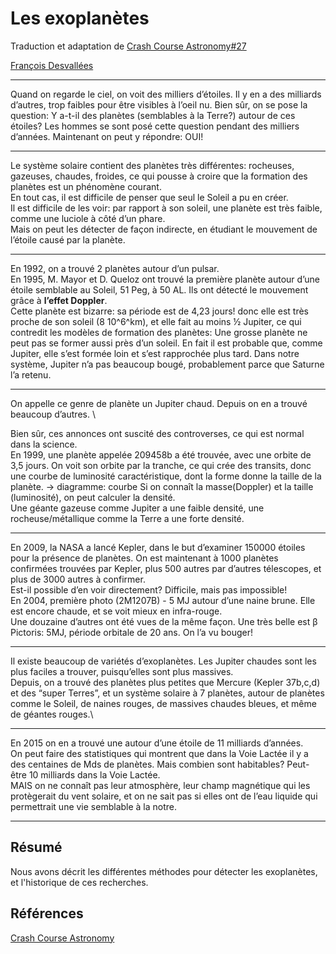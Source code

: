 
# Les exoplanètes
Traduction et adaptation de [Crash Course Astronomy#27](https://www.youtube.com/playlist?list=PL8dPuuaLjXtPAJr1ysd5yGIyiSFuh0mIL)

[François Desvallées](http://www.roya.org/fr/tag_f:accueil)

----

Quand on regarde le ciel, on voit des milliers d’étoiles.
Il y en a des milliards d’autres, trop faibles pour être visibles à l’oeil nu.
Bien sûr, on se pose la question: Y a-t-il des planètes (semblables à la Terre?) autour de ces étoiles?
Les hommes se sont posé cette question pendant des milliers d’années. Maintenant on peut y répondre: OUI!

----

Le système solaire contient des planètes très différentes: rocheuses, gazeuses, chaudes, froides, ce qui pousse à croire que la formation des planètes est un phénomène courant.\
En tout cas, il est difficile de penser que seul le Soleil a pu en créer. \
Il est difficile de les voir: par rapport à son soleil, une planète est très faible, comme une luciole à côté d’un phare. \
Mais on peut les détecter de façon indirecte, en étudiant le mouvement de l’étoile causé par la planète.

----

En 1992, on a trouvé 2 planètes autour d’un pulsar.\
En 1995, M. Mayor et D. Queloz ont trouvé la première planète autour d’une étoile semblable au Soleil, 51 Peg, à 50 AL. Ils ont détecté le mouvement grâce à **l’effet Doppler**. \
Cette planète est bizarre: sa période est de 4,23 jours! donc elle est très proche de son soleil (8 10^6^km), et elle fait au moins ½ Jupiter, ce qui contredit les modèles de formation des planètes: Une grosse planète ne peut pas se former aussi près d’un soleil. En fait il est probable que, comme Jupiter, elle s’est formée loin et s’est rapprochée plus tard. Dans notre système, Jupiter n’a pas beaucoup bougé, probablement parce que Saturne l’a retenu.


----

On appelle ce genre de planète un Jupiter chaud. Depuis on en a trouvé beaucoup d’autres. \

Bien sûr, ces annonces ont suscité des controverses, ce qui est normal dans la science.\
En 1999, une planète appelée 209458b a été trouvée, avec une orbite de 3,5 jours. On voit son orbite par la tranche, ce qui crée des transits, donc une courbe de luminosité caractéristique, dont la forme donne la taille de la planète.
-> diagramme: courbe
Si on connaît la masse(Doppler) et la taille (luminosité), on peut calculer la densité. \
Une géante gazeuse comme Jupiter a une faible densité, une rocheuse/métallique comme la Terre a une forte densité.

----

En 2009, la NASA a lancé Kepler, dans le but d’examiner 150000 étoiles pour la présence de planètes. On est maintenant à 1000 planètes confirmées trouvées par Kepler, plus 500 autres par d’autres télescopes, et plus de 3000 autres à confirmer.\
Est-il possible d’en voir directement? Difficile, mais pas impossible!\
En 2004, première photo (2M1207B) - 5 MJ autour d’une naine brune. Elle est encore chaude, et se voit mieux en infra-rouge.\
Une douzaine d’autres ont été vues de la même façon. Une très belle est β Pictoris: 5MJ, période orbitale de 20 ans. On l’a vu bouger!

----

Il existe beaucoup de variétés d’exoplanètes. Les Jupiter chaudes sont les plus faciles a trouver, puisqu’elles sont plus massives.\
Depuis, on a trouvé des planètes plus petites que Mercure (Kepler 37b,c,d) et des “super Terres”, et un système solaire à 7 planètes,  autour de planètes comme le Soleil, de naines rouges, de massives chaudes bleues, et même de géantes rouges.\

----

En 2015 on en a trouvé une autour d’une étoile de 11 milliards d’années.\
On peut faire des statistiques qui montrent que dans la Voie Lactée il y a des centaines de Mds de planètes. Mais combien sont habitables? Peut-être 10 milliards dans la Voie Lactée.\
MAIS on ne connaît pas leur atmosphère, leur champ magnétique qui les protègerait du vent solaire, et on ne sait pas si elles ont de l’eau liquide qui permettrait une vie semblable à la notre.
 
 
 ---

## Résumé
Nous avons décrit les différentes méthodes pour détecter les exoplanètes, et l'historique de ces recherches.


## Références

[Crash Course Astronomy](https://www.youtube.com/playlist?list=PL8dPuuaLjXtPAJr1ysd5yGIyiSFuh0mIL)

